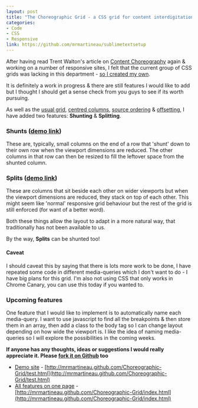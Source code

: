 ```yaml
---
layout: post
title: "The Choreographic Grid - a CSS grid for content interdigitation"
categories:
- Code
- CSS
- Responsive
link: https://github.com/mrmartineau/sublimetextsetup
---
```


After having read Trent Walton's article on [Content Choreography](http://trentwalton.com/2011/07/14/content-choreography/) again & working on a number of responsive sites, I felt that the current group of CSS grids was lacking in this department - [so I created my own](https://github.com/mrmartineau/Choreographic-Grid).

It is definitely a work in progress & there are still features I would like to add but I thought I should get a sense check from you guys to see if its worth pursuing.

As well as the [usual grid](http://mrmartineau.github.com/Choreographic-Grid/test.html#standard), [centred columns](http://mrmartineau.github.com/Choreographic-Grid/test.html#centred), [source ordering](http://mrmartineau.github.com/Choreographic-Grid/test.html#source-ordering) & [offsetting](http://mrmartineau.github.com/Choreographic-Grid/test.html#offset), I have added two features: **Shunting** & **Splitting**.

### Shunts ([demo link](http://mrmartineau.github.com/Choreographic-Grid/test.html#shunt))

These are, typically, small columns on the end of a row that 'shunt' down to their own row when the viewport dimensions are reduced. The other columns in that row can then be resized to fill the leftover space from the shunted column.

### Splits ([demo link](http://mrmartineau.github.com/Choreographic-Grid/test.html#split))

These are columns that sit beside each other on wider viewports but when the viewport dimensions are reduced, they stack on top of each other. This might seem like 'normal' responsive grid behaviour but the rest of the grid is still enforced (for want of a better word).

Both these things allow the layout to adapt in a more natural way, that traditionally has not been available to us.

By the way, **Splits** can be shunted too!

#### Caveat

I should caveat this by saying that there is lots more work to be done, I have repeated some code in different media-queries which I don't want to do - I have big plans for this grid. I'm also not using CSS that only works in Chrome Canary, you can use this today if you wanted to.

### Upcoming features

One feature that I would like to implement is to automatically name each media-query. I want to use javascript to find all the breakpoints & then store them in an array, then add a class to the body tag so I can change layout depending on how wide the viewport is. I like the idea of naming media-queries so I will explore the possibilities in the coming weeks.

**If anyone has any thoughts, ideas or suggestions I would really appreciate it. Please [fork it on Github](https://github.com/mrmartineau/Choreographic-Grid) too**

* [Demo site](http://mrmartineau.github.com/Choreographic-Grid/test.html) - [http://mrmartineau.github.com/Choreographic-Grid/test.html](http://mrmartineau.github.com/Choreographic-Grid/test.html)
* [All features on one page](http://mrmartineau.github.com/Choreographic-Grid/index.html) - [http://mrmartineau.github.com/Choreographic-Grid/index.html](http://mrmartineau.github.com/Choreographic-Grid/index.html)